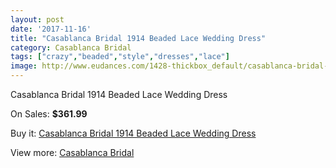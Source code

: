 ```yaml
---
layout: post
date: '2017-11-16'
title: "Casablanca Bridal 1914 Beaded Lace Wedding Dress"
category: Casablanca Bridal
tags: ["crazy","beaded","style","dresses","lace"]
image: http://www.eudances.com/1428-thickbox_default/casablanca-bridal-1914-beaded-lace-wedding-dress.jpg
---
```

Casablanca Bridal 1914 Beaded Lace Wedding Dress

On Sales: **$361.99**
<a href="https://www.eudances.com/en/casablanca-bridal/502-casablanca-bridal-1914-beaded-lace-wedding-dress.html"><amp-img layout="responsive" width="600" height="600" src="//www.eudances.com/1428-thickbox_default/casablanca-bridal-1914-beaded-lace-wedding-dress.jpg" alt="Casablanca Bridal 1914 Beaded Lace Wedding Dress 0" /></a>
<a href="https://www.eudances.com/en/casablanca-bridal/502-casablanca-bridal-1914-beaded-lace-wedding-dress.html"><amp-img layout="responsive" width="600" height="600" src="//www.eudances.com/1430-thickbox_default/casablanca-bridal-1914-beaded-lace-wedding-dress.jpg" alt="Casablanca Bridal 1914 Beaded Lace Wedding Dress 1" /></a>
<a href="https://www.eudances.com/en/casablanca-bridal/502-casablanca-bridal-1914-beaded-lace-wedding-dress.html"><amp-img layout="responsive" width="600" height="600" src="//www.eudances.com/1429-thickbox_default/casablanca-bridal-1914-beaded-lace-wedding-dress.jpg" alt="Casablanca Bridal 1914 Beaded Lace Wedding Dress 2" /></a>

Buy it: [Casablanca Bridal 1914 Beaded Lace Wedding Dress](https://www.eudances.com/en/casablanca-bridal/502-casablanca-bridal-1914-beaded-lace-wedding-dress.html "Casablanca Bridal 1914 Beaded Lace Wedding Dress")

View more: [Casablanca Bridal](https://www.eudances.com/en/4-casablanca-bridal "Casablanca Bridal")